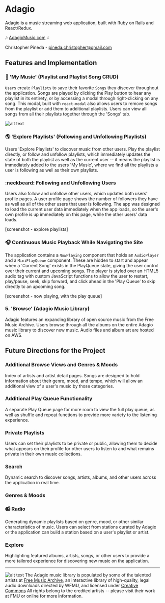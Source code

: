 # Adagio
Adagio is a music streaming web application, built with Ruby on Rails and React/Redux.

:notes: [AdagioMusic.com][heroku] :notes:

[heroku]: https://adagio-aa.herokuapp.com/

Christopher Pineda - <pineda.christopher@gmail.com>

## Features and Implementation

### :musical_keyboard: 'My Music' (Playlist and Playlist Song CRUD)
`User`s create `Playlist`s to save their favorite `Song`s they discover throughout the application. Songs are played by clicking the Play button to hear any playlist in its entirety, or by accessing a modal through right-clicking on any song. This modal, built with `react-modal`  also allows users to remove songs from the playlist or add them to additional playlists. Users can view all songs from all their playlists together through the 'Songs' tab.

![alt text](https://s3.amazonaws.com/adagio-prod/images/readme/my-music.jpg "My Music - Adagio")


### :earth_americas: 'Explore Playlists' (Following and Unfollowing Playlists)
Users 'Explore Playlists' to discover music from other users. Play the playlist directly, or follow and unfollow playlists, which immediately updates the state of both the playlist as well as the current user -- it means the playlist is immediately added to the users 'My Music', where we find all the playlists a user is following as well as their own playlists.

### :neckbeard: Following and Unfollowing Users
Users also follow and unfollow other users, which updates both users' profile pages. A user profile page shows the number of followers they have as well as all of the other users that user is following. The app was designed to load the current user data immediately when the app loads, so the user's own profile is up immediately on this page, while the other users' data loads.

[screenshot - explore playlists]

### :headphones: Continuous Music Playback While Navigating the Site
The application contains a `NowPlaying` component that holds an `AudioPlayer` and a `MiniPlayQueue` component. These are hidden to start and appear when a 'Current Song' exists in the PlayQueue state, giving the user control over their current and upcoming songs. The player is styled over an HTML5 audio tag with custom JavaScript functions to allow the user to restart, play/pause, seek, skip forward, and click ahead in the 'Play Queue' to skip directly to an upcoming song.

[screenshot - now playing, with the play queue]

### 5. 'Browse' (Adagio Music Library)
Adagio features an expanding library of open source music from the Free Music Archive. Users browse through all the albums on the entire Adagio music library to discover new music. Audio files and album art are hosted on AWS.


## Future Directions for the Project

### Additional Browse Views and Genres & Moods
Index of artists and artist detail pages. Songs are designed to hold information about their genre, mood, and tempo, which will allow an additional view of a user's music by those categories.

### Additional Play Queue Functionality
A separate Play Queue page for more room to view the full play queue, as well as shuffle and repeat functions to provide more variety to the listening experience.

### Private Playlists
Users can set their playlists to be private or public, allowing them to decide what appears on their profile for other users to listen to and what remains private in their own music collections.

### Search
Dynamic search to discover songs, artists, albums, and other users across the application in real time.

### Genres & Moods


### :radio: Radio
Generating dynamic playlists based on genre, mood, or other similar characteristics of music. Users can select from stations curated by Adagio or the application can build a station based on a user's playlist or artist.

### Explore
Highlighting featured albums, artists, songs, or other users to provide a more tailored experience for discovering new music on the application.

-- -- --

![alt text](https://licensebuttons.net/l/by-sa/4.0/88x31.png "Creative Commons")
The Adagio music library is populated by some of the talented artists at [Free Music Archive][fmu], an interactive library of high-quality, legal audio downloads directed by WFMU, and licensed under [Creative Commons][cc] All rights belong to the credited artists -- please visit their work at FMU or online for more information.  

[fmu]: http://freemusicarchive.org/about
[cc]: https://creativecommons.org/about/
